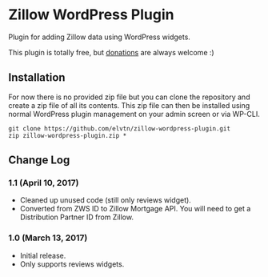 # Zillow WordPress Plugin

Plugin for adding Zillow data using WordPress widgets.

This plugin is totally free, but [donations](https://www.paypal.com/cgi-bin/webscr?cmd=_s-xclick&hosted_button_id=8C8535TEAQ7PJ "PayPal") are always welcome :)

## Installation

For now there is no provided zip file but you can clone the repository and create a zip file of all its contents. This zip file can then be installed using normal WordPress plugin management on your admin screen or via WP-CLI.

    git clone https://github.com/elvtn/zillow-wordpress-plugin.git
    zip zillow-wordpress-plugin.zip *

## Change Log

### 1.1 (April 10, 2017)

- Cleaned up unused code (still only reviews widget).
- Converted from ZWS ID to Zillow Mortgage API. You will need to get a Distribution Partner ID from Zillow.

### 1.0 (March 13, 2017)

- Initial release.
- Only supports reviews widgets.
